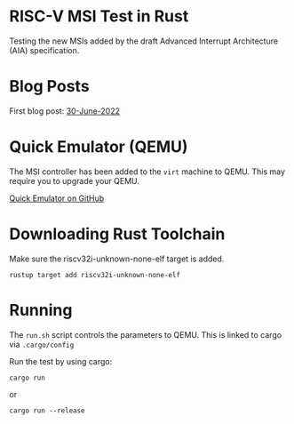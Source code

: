 # RISC-V MSI Test in Rust

Testing the new MSIs added by the draft Advanced Interrupt Architecture (AIA) specification.

# Blog Posts

First blog post: [30-June-2022](https://blog.stephenmarz.com/2022/06/30/riscv-imsic/)

# Quick Emulator (QEMU)

The MSI controller has been added to the `virt` machine to QEMU. This may require you to upgrade your QEMU.

[Quick Emulator on GitHub](https://github.com/qemu)

# Downloading Rust Toolchain

Make sure the riscv32i-unknown-none-elf target is added.

`rustup target add riscv32i-unknown-none-elf`

# Running

The `run.sh` script controls the parameters to QEMU. This is linked to cargo via `.cargo/config`

Run the test by using cargo:

`cargo run`

or 

`cargo run --release`



